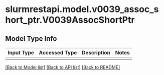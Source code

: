 # slurmrestapi.model.v0039_assoc_short_ptr.V0039AssocShortPtr

## Model Type Info
Input Type | Accessed Type | Description | Notes
------------ | ------------- | ------------- | -------------
 |  |  | 

[[Back to Model list]](../../README.md#documentation-for-models) [[Back to API list]](../../README.md#documentation-for-api-endpoints) [[Back to README]](../../README.md)

